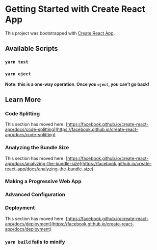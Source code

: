 # Getting Started with Create React App

This project was bootstrapped with [Create React App](https://github.com/facebook/create-react-app).

## Available Scripts


### `yarn test`


### `yarn eject`

**Note: this is a one-way operation. Once you `eject`, you can’t go back!**



## Learn More


### Code Splitting

This section has moved here: [https://facebook.github.io/create-react-app/docs/code-splitting](https://facebook.github.io/create-react-app/docs/code-splitting)

### Analyzing the Bundle Size

This section has moved here: [https://facebook.github.io/create-react-app/docs/analyzing-the-bundle-size](https://facebook.github.io/create-react-app/docs/analyzing-the-bundle-size)

### Making a Progressive Web App


### Advanced Configuration


### Deployment

This section has moved here: [https://facebook.github.io/create-react-app/docs/deployment](https://facebook.github.io/create-react-app/docs/deployment)

### `yarn build` fails to minify


